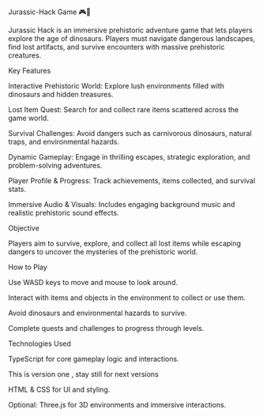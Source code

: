 Jurassic-Hack Game 🎮🦖

Jurassic Hack is an immersive prehistoric adventure game that lets players explore the age of dinosaurs. Players must navigate dangerous landscapes, find lost artifacts, and survive encounters with massive prehistoric creatures.

Key Features

Interactive Prehistoric World: Explore lush environments filled with dinosaurs and hidden treasures.

Lost Item Quest: Search for and collect rare items scattered across the game world.

Survival Challenges: Avoid dangers such as carnivorous dinosaurs, natural traps, and environmental hazards.

Dynamic Gameplay: Engage in thrilling escapes, strategic exploration, and problem-solving adventures.

Player Profile & Progress: Track achievements, items collected, and survival stats.

Immersive Audio & Visuals: Includes engaging background music and realistic prehistoric sound effects.

Objective

Players aim to survive, explore, and collect all lost items while escaping dangers to uncover the mysteries of the prehistoric world.

How to Play

Use WASD keys to move and mouse to look around.

Interact with items and objects in the environment to collect or use them.

Avoid dinosaurs and environmental hazards to survive.

Complete quests and challenges to progress through levels.

Technologies Used

TypeScript for core gameplay logic and interactions.


 This is version one , stay still for next versions

HTML & CSS for UI and styling.

Optional: Three.js for 3D environments and immersive interactions.
